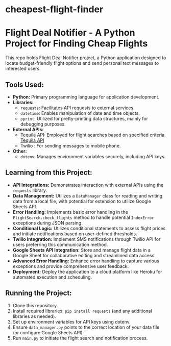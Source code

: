 # cheapest-flight-finder

# Flight Deal Notifier - A Python Project for Finding Cheap Flights

This repo holds Flight Deal Notifier project, a Python application designed to locate budget-friendly flight options and send personal text messages to interested users.

## Tools Used:

- **Python:** Primary programming language for application development.
- **Libraries:**
  - `requests`: Facilitates API requests to external services.
  - `datetime`: Enables manipulation of date and time objects.
  - `pprint`: Utilized for pretty-printing data structures, mainly for debugging purposes.
- **External APIs:**
  - Tequila API: Employed for flight searches based on specified criteria. [Tequila API](https://tequila.kiwi.com/)
  - Twilio : For sending messages to mobile phone.
- **Other:**
  - `dotenv`: Manages environment variables securely, including API keys.

## Learning from this Project:

- **API Integrations:** Demonstrates interaction with external APIs using the `requests` library.
- **Data Management:** Utilizes a `DataManager` class for reading and writing data from a local file, with potential for extension to utilize Google Sheets API.
- **Error Handling:** Implements basic error handling in the `FlightSearch.check_flights` method to handle potential `IndexError` exceptions during JSON parsing.
- **Conditional Logic:** Utilizes conditional statements to assess flight prices and initiate notifications based on user-defined thresholds.
- **Twilio Integration:** Implement SMS notifications through Twilio API for users preferring this communication method.
- **Google Sheets API Integration:** Store and manage flight data in a Google Sheet for collaborative editing and streamlined data access.
- **Advanced Error Handling:** Enhance error handling to capture various exceptions and provide comprehensive user feedback.
- **Deployment:** Deploy the application to a cloud platform like Heroku for automated execution and scheduling.

## Running the Project:

1. Clone this repository.
2. Install required libraries: `pip install requests` (and any additional libraries as needed).
3. Set up environment variables for API keys using dotenv.
4. Ensure `data_manager.py` points to the correct location of your data file (or configure Google Sheets API).
5. Run `main.py` to initiate the flight search and notification process.

